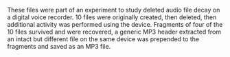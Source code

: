 These files were part of an experiment to study deleted audio file decay on a digital voice recorder. 10 files were originally created, then deleted, then additional activity was performed using the device. Fragments of four of the 10 files survived and were recovered, a generic MP3 header extracted from an intact but different file on the same device was prepended to the fragments and saved as an MP3 file.
